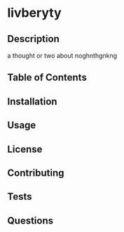 # livberyty 
  
  ## Description
  a thought or two about noghnthgnkng

  ## Table of Contents
  
  ## Installation
  
  ## Usage
  
  ## License
  
  ## Contributing
  
  ## Tests
  
  ## Questions